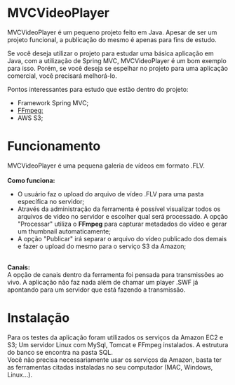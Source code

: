 MVCVideoPlayer
==============

MVCVideoPlayer é um pequeno projeto feito em Java. Apesar de ser um projeto funcional, a publicação do mesmo é apenas para fins de estudo.

Se você deseja utilizar o projeto para estudar uma básica aplicação em Java, com a utilização de Spring MVC, MVCVideoPlayer é um bom exemplo para isso. Porém, se você deseja se espelhar no projeto para uma aplicação comercial, você precisará melhorá-lo.

Pontos interessantes para estudo que estão dentro do projeto:

 - Framework Spring MVC;
 - <a href='https://github.com/FFmpeg/FFmpeg'>FFmpeg:</a>
 - AWS S3;


Funcionamento
==============

MVCVideoPlayer é uma pequena galeria de vídeos em formato .FLV.
<br /><br /><b>Como funciona:</b>
 - O usuário faz o upload do arquivo de vídeo .FLV para uma pasta específica no servidor;
 - Através da administração da ferramenta é possível visualizar todos os arquivos de vídeo no servidor e escolher qual será processado. A opção "Processar" utiliza o <b>FFmpeg</b> para capturar metadados do vídeo e gerar um thumbnail automaticamente;
 - A opção "Publicar" irá separar o arquivo do vídeo publicado dos demais e fazer o upload do mesmo para o serviço S3 da Amazon;

<br /><b>Canais:</b>
<br />A opção de canais dentro da ferramenta foi pensada para transmissões ao vivo. A aplicação não faz nada além de chamar um player .SWF já apontando para um servidor que está fazendo a transmissão.


Instalação
==============

Para os testes da aplicação foram utilizados os serviços da Amazon EC2 e S3; Um servidor Linux com MySql, Tomcat e FFmpeg instalados. A estrutura do banco se encontra na pasta SQL.<br />
Você não precisa necessariamente usar os serviços da Amazon, basta ter as ferramentas citadas instaladas no seu computador (MAC, Windows, Linux...).
